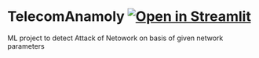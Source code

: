 # TelecomAnamoly [![Open in Streamlit](https://static.streamlit.io/badges/streamlit_badge_black_white.svg)](https://share.streamlit.io/irfanc/telecomanamoly/main/Predict.py)
ML project to detect Attack of Netowork on basis of given network parameters
